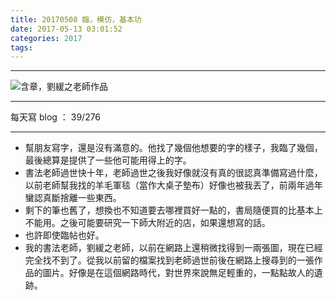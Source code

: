 ```yaml
---
title: 20170508 臨，模仿，基本功
date: 2017-05-13 03:01:52
categories: 2017
tags:
---
```

---

![含章，劉緩之老師作品](https://c1.staticflickr.com/5/4192/34331040862_6bff286680.jpg)

---

每天寫 blog ： 39/276

---

- 幫朋友寫字，還是沒有滿意的。他找了幾個他想要的字的樣子，我臨了幾個，最後總算是提供了一些他可能用得上的字。
- 書法老師過世快十年，老師過世之後我好像就沒有真的很認真準備寫過什麼，以前老師幫我找的羊毛軍毯（當作大桌子墊布）好像也被我丟了，前兩年過年蠻認真斷捨離一些東西。
- 剩下的筆也舊了，想換也不知道要去哪裡買好一點的，書局隨便買的比基本上不能用。之後可能要研究一下師大附近的店，如果還想寫的話。
- 也許即使臨帖也好。
- 我的書法老師，劉緩之老師，以前在網路上還稍微找得到一兩張圖，現在已經完全找不到了。從我以前留的檔案找到老師過世前後在網路上搜尋到的一張作品的圖片。好像是在這個網路時代，對世界來說無足輕重的，一點點故人的遺跡。
